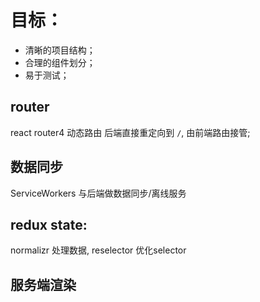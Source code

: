 # 目标：
  * 清晰的项目结构；
  * 合理的组件划分；
  * 易于测试；

## router

react router4 动态路由
后端直接重定向到 `/`, 由前端路由接管;


## 数据同步

ServiceWorkers 与后端做数据同步/离线服务

## redux state:

  normalizr 处理数据,
  reselector 优化selector

## 服务端渲染

